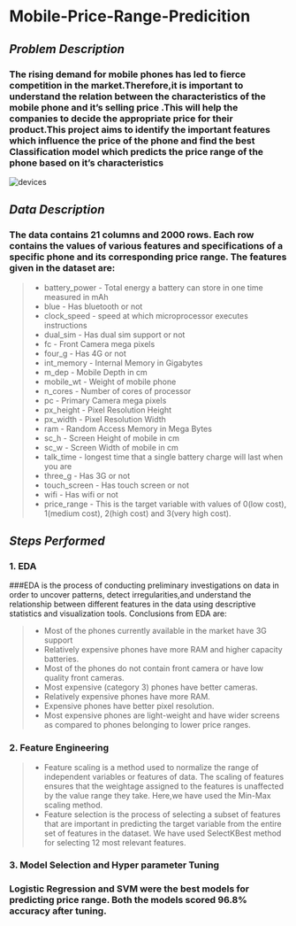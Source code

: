 # Mobile-Price-Range-Predicition
## *Problem Description*
### The rising demand for mobile phones has led to fierce competition in the market.Therefore,it is important to understand the relation  between the characteristics of the mobile phone and it’s selling price .This will help the companies to decide the appropriate price for their product.This project aims to identify the important features which influence the price of the phone and find the best Classification model which predicts the price range of the phone based on it’s characteristics

![devices](https://user-images.githubusercontent.com/65157529/184481188-999f538e-b670-4120-a463-a4822c2bb57e.png)

## *Data Description*
### The data contains 21 columns and 2000 rows. Each row contains the values of various features and specifications of a specific phone and its corresponding price range. The features given in the dataset are:
> * battery_power - Total energy a battery can store in one time measured in mAh
> * blue - Has bluetooth or not
> * clock_speed - speed at which microprocessor executes instructions
> * dual_sim - Has dual sim support or not
> * fc - Front Camera mega pixels
> * four_g - Has 4G or not
> * int_memory - Internal Memory in Gigabytes
> * m_dep - Mobile Depth in cm
> * mobile_wt - Weight of mobile phone
> * n_cores - Number of cores of processor
> * pc - Primary Camera mega pixels
> * px_height - Pixel Resolution Height
> * px_width - Pixel Resolution Width
> * ram - Random Access Memory in Mega Bytes
> * sc_h - Screen Height of mobile in cm
> * sc_w - Screen Width of mobile in cm
> * talk_time - longest time that a single battery charge will last when you are
> * three_g - Has 3G or not
> * touch_screen - Has touch screen or not
> * wifi - Has wifi or not
> * price_range - This is the target variable with values of 0(low cost), 1(medium cost), 2(high cost) and 3(very high cost).

## *Steps Performed*
### 1. EDA
###EDA is  the process of conducting preliminary investigations on data in order to uncover patterns, detect irregularities,and understand the relationship between different features in the data using descriptive statistics and visualization tools. Conclusions from EDA are:
> * Most of the phones currently available in the market  have 3G support
> * Relatively expensive phones have more RAM and higher capacity batteries.
> * Most of the phones do not contain front camera or have low quality front cameras.
> * Most expensive (category 3) phones have better cameras.
> * Relatively expensive phones have more  RAM.
> * Expensive phones have better pixel resolution.
> * Most expensive phones are light-weight and have wider screens as compared to phones belonging to lower price ranges.

### 2. Feature Engineering
> * Feature scaling is a method used to normalize the range of independent variables or features of data. The scaling of features ensures that the weightage assigned to the features is unaffected by the value range they take. Here,we have used the Min-Max scaling method.
> * Feature selection is the process of selecting a subset of features that are important in predicting the target variable from the entire  set of features in the dataset. We have used SelectKBest  method for selecting 12 most relevant features.

### 3. Model Selection and Hyper parameter Tuning
### Logistic Regression and SVM were the best models for predicting price range. Both the models scored 96.8% accuracy after tuning.




